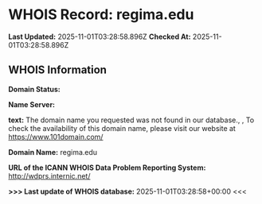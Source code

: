 # WHOIS Record: regima.edu

**Last Updated:** 2025-11-01T03:28:58.896Z
**Checked At:** 2025-11-01T03:28:58.896Z

## WHOIS Information

**Domain Status:** 

**Name Server:** 

**text:** The domain name you requested was not found in our database., , To check the availability of this domain name, please visit our website at https://www.101domain.com/

**Domain Name:** regima.edu

**URL of the ICANN WHOIS Data Problem Reporting System:** http://wdprs.internic.net/

**>>> Last update of WHOIS database:** 2025-11-01T03:28:58+00:00 <<<

